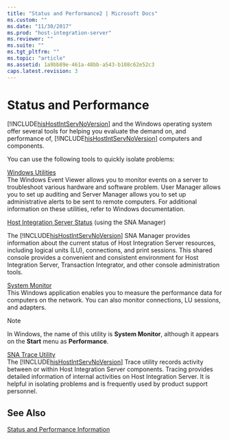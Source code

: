 ```yaml
---
title: "Status and Performance2 | Microsoft Docs"
ms.custom: ""
ms.date: "11/30/2017"
ms.prod: "host-integration-server"
ms.reviewer: ""
ms.suite: ""
ms.tgt_pltfrm: ""
ms.topic: "article"
ms.assetid: 1a9bb89e-461a-48bb-a543-b108c62e52c3
caps.latest.revision: 3
---
```

# Status and Performance
[!INCLUDE[hisHostIntServNoVersion](../includes/hishostintservnoversion-md.md)] and the Windows operating system offer several tools for helping you evaluate the demand on, and performance of, [!INCLUDE[hisHostIntServNoVersion](../includes/hishostintservnoversion-md.md)] computers and components.  
  
 You can use the following tools to quickly isolate problems:  
  
 [Windows Utilities](../HIS2010/windows-utilities1.md)  
 The Windows Event Viewer allows you to monitor events on a server to troubleshoot various hardware and software problem. User Manager allows you to set up auditing and Server Manager allows you to set up administrative alerts to be sent to remote computers. For additional information on these utilities, refer to Windows documentation.  
  
 [Host Integration Server Status](../HIS2010/host-integration-server-status2.md) (using the SNA Manager)  
  
 The [!INCLUDE[hisHostIntServNoVersion](../includes/hishostintservnoversion-md.md)] SNA Manager provides information about the current status of Host Integration Server resources, including logical units (LU), connections, and print sessions. This shared console provides a convenient and consistent environment for Host Integration Server, Transaction Integrator, and other console administration tools.  
  
 [System Monitor](../HIS2010/system-monitor2.md)  
 This Windows application enables you to measure the performance data for computers on the network. You can also monitor connections, LU sessions, and adapters.  
  
> [!NOTE]
>  In Windows, the name of this utility is **System Monitor**, although it appears on the **Start** menu as **Performance**.  
  
 [SNA Trace Utility](../HIS2010/sna-trace-utility2.md)  
 The [!INCLUDE[hisHostIntServNoVersion](../includes/hishostintservnoversion-md.md)] Trace utility records activity between or within Host Integration Server components. Tracing provides detailed information of internal activities on Host Integration Server. It is helpful in isolating problems and is frequently used by product support personnel.  
  
## See Also  
 [Status and Performance Information](../HIS2010/status-and-performance-information2.md)